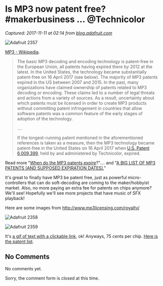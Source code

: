 # Is MP3 now patent free? #makerbusiness … @Technicolor

_Captured: 2017-11-11 at 02:14 from [blog.adafruit.com](https://blog.adafruit.com/2017/04/18/is-mp3-now-patent-free-makerbusiness-technicolor/)_

![Adafruit 2357](https://cdn-blog.adafruit.com/uploads/2017/04/adafruit_2357.jpg)

[MP3 - Wikipedia](https://en.wikipedia.org/wiki/MP3).

> The basic MP3 decoding and encoding technology is patent-free in the European Union, all patents having expired there by 2012 at the latest. In the United States, the technology became substantially patent-free on 16 April 2017 (see below). The majority of MP3 patents expired in the US between 2007 and 2015. In the past, many organizations have claimed ownership of patents related to MP3 decoding or encoding. These claims led to a number of legal threats and actions from a variety of sources. As a result, uncertainty about which patents must be licensed in order to create MP3 products without committing patent infringement in countries that allow software patents was a common feature of the early stages of adoption of the technology.
> 
> ….
> 
> If the longest-running patent mentioned in the aforementioned references is taken as a measure, then the MP3 technology became patent-free in the United States on 16 April 2017 when [U.S. Patent 6,009,399](https://www.google.com/patents/US6009399), held by and administered by Technicolor, expired. 

Read more "[When do the MP3 patents expire](https://madfileformatscience.garymcgath.com/2016/04/05/mp3patent/)?"…. and "[A BIG LIST OF MP3 PATENTS (AND SUPPOSED EXPIRATION DATES).](http://www.tunequest.org/a-big-list-of-mp3-patents/20070226/)"

It's great to finally have MP3 be patent free, just as powerful micro-controllers that can do soft-decoding are coming to the maker/hobbyist market. Also, no more paying an extra fee for patents on chips anymore? We'll see! Hopefully we'll see more projects that have music of SFX playback!

Here are some images from <http://www.mp3licensing.com/royalty/>

![Adafruit 2358](https://cdn-blog.adafruit.com/uploads/2017/04/adafruit_2358.jpg)

![Adafruit 2359](https://cdn-blog.adafruit.com/uploads/2017/04/adafruit_2359.jpg)

It's [a gif of text with a clickable link](http://www.mp3licensing.com/royalty/images/Overview.gif), ok! Anyways, 75 cents per chip. [Here is the patent list](http://www.mp3licensing.com/patents/index.html).

## No Comments

No comments yet.

Sorry, the comment form is closed at this time.
